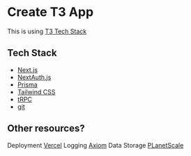 # Create T3 App
This is using [T3 Tech Stack](https://create.t3.gg/)

## Tech Stack
- [Next.js](https://nextjs.org)
- [NextAuth.js](https://next-auth.js.org)
- [Prisma](https://prisma.io)
- [Tailwind CSS](https://tailwindcss.com)
- [tRPC](https://trpc.io)
- [git](https://git-scm.com/)

## Other resources?
Deployment [Vercel](https://vercel.com)
Logging [Axiom](https://app.axiom.co)
Data Storage [PLanetScale](https://planetscale.com/)
